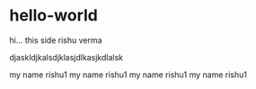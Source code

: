 # hello-world


hi... this side rishu verma



djaskldjkalsdjklasjdlkasjkdlalsk

my name rishu1
my name rishu1
my name rishu1
my name rishu1

